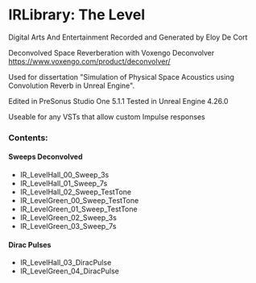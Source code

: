 # IRLibrary: The Level
Digital Arts And Entertainment
Recorded and Generated by Eloy De Cort

Deconvolved Space Reverberation with Voxengo Deconvolver
https://www.voxengo.com/product/deconvolver/

Used for dissertation "Simulation of Physical Space Acoustics using Convolution Reverb in Unreal Engine".

Edited in PreSonus Studio One 5.1.1
Tested in Unreal Engine 4.26.0

Useable for any VSTs that allow custom Impulse responses

### Contents:
#### Sweeps Deconvolved
- IR_LevelHall_00_Sweep_3s
- IR_LevelHall_01_Sweep_7s
- IR_LevelHall_02_Sweep_TestTone
- IR_LevelGreen_00_Sweep_TestTone
- IR_LevelGreen_01_Sweep_TestTone
- IR_LevelGreen_02_Sweep_3s
- IR_LevelGreen_03_Sweep_7s

#### Dirac Pulses
- IR_LevelHall_03_DiracPulse
- IR_LevelGreen_04_DiracPulse

